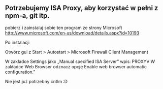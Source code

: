 
## Potrzebujemy ISA Proxy, aby korzystać w pełni z npm-a, git itp.

pobierz i zainstaluj sobie ten program ze strony Microsoft
http://www.microsoft.com/en-us/download/details.aspx?id=10193

Po instalacji

Otwórz gui z Start > Autostart > Microsoft Firewall Client Management

W zakładce Settings jako „Manual specified ISA Server” wpis: PROXYV
W zakładce Web Browser odznacz opcję Enable web browser automatic configuration.”

Nie jest już potrzebny cntlm :D
